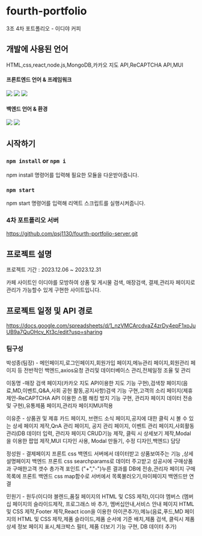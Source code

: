 # fourth-portfolio
3조 4차 포트폴리오 - 이디야 커피

## 개발에 사용된 언어
HTML,css,react,node.js,MongoDB,카카오 지도 API,ReCAPTCHA API,MUI
#### 프론트엔드 언어 & 프레임워크
<img src="https://img.shields.io/badge/HTML5-E35F26?style=for-the-badge&logo=HTML5&logoColor=white"> <img src="https://img.shields.io/badge/CSS3-1572B6?style=for-the-badge&logo=CSS3&logoColor=white"> <img src="https://img.shields.io/badge/React-61DAFB?style=for-the-badge&logo=React&logoColor=white"> 
#### 백엔드 언어 & 환경
<img src="https://img.shields.io/badge/JavaScript-F7DF1E?style=for-the-badge&logo=JavaScript&logoColor=white"> <img src="https://img.shields.io/badge/Node.js-339933?style=for-the-badge&logo=Node.js&logoColor=white"> 

## 시작하기
### `npm install` or `npm i`

npm install 명령어를 입력해 필요한 모듈을 다운받아줍니다.

### `npm start`

npm start 명령어를 입력해 리액트 스크립트를 실행시켜줍니다.

### 4차 포트폴리오 서버

https://github.com/psj1130/fourth-portfolio-server.git

## 프로젝트 설명

프로젝트 기간 : 2023.12.06 ~ 2023.12.31

카페 사이트인 이디야를 모방하여 상품 및 게시물 검색, 매장검색, 결제,관리자 페이지로 관리가 가능할수 있게 구현한 사이트입니다.

## 프로젝트 일정 및 API 경로

https://docs.google.com/spreadsheets/d/1_nzVMCArcdvaZ4zrDy4epF1xoJuUB9a7QuOHcv_Kt3c/edit?usp=sharing

### 팀구성

박성종(팀장) - 메인페이지,로그인페이지,회원가입 페이지,메뉴관리 페이지,회원관리 페이지 등 전반적인 백엔드,axios요청 관리및 데이터베이스 관리,전체일정 조율 및 관리

이동명 -매장 검색 페이지(카카오 지도 API이용한 지도 기능 구현),검색창 페이지(음료,MD,이벤트,Q&A,사회 공헌 활동,공지사항)검색 기능 구현,고객의 소리 페이지(제휴제안-ReCAPTCHA API 이용한 스팸 해킹 방지 기능 구현,
관리자 페이지 데이터 전송 및 구현),유통제품 페이지,관리자 페이지MUI적용 

이유준 - 상품권 및 제휴 카드 페이지, 브랜드 소식 페이지,공지에 대한 클릭 시 볼 수 있는 상세 페이지 제작,QnA 관리 페이지, 공지 관리 페이지, 이벤트 관리 페이지,사회활동 관리(DB 데이터 입력, 관리자 페이지 CRUD기능 제작,
클릭 시 상세보기 제작,Modal을 이용한 팝업 제작,MUI 디자인 사용, Modal 만들기, 수정 디자인,백엔드) 담당

정성원 - 결제페이지 프론트 css 백엔드 서버에서 데이터받고  상품보여주는 기능 ,상세설명페이지 백엔드 프론트 css searchparams로 데이터 주고받고  성공시에 구매상품과 구매한고객 갯수 총가격 포인트 ("+","-")누른 결과를 
DB에 전송,관리자 페이지 구매목록에 프론트 백엔드 css map함수로 서버에서 목록불러오기,마이페이지 백엔드만 연결

민원기 - 원두(이디야 블렌드,품질 페이지의 HTML 및 CSS 제작),이디야 멤버스 (멤버십 페이지의 슬라이드제작, 프로그래스 바 추가, 멤버십안내,서비스 안내 페이지 HTML 및 CSS 제작,Footer 제작,React icon을 이용한 아이콘추가),메뉴(음료,푸드,MD 페이지의 HTML 및 CSS 제작,제품 슬라이드,제품 순서에 기준 배치,제품 검색,  클릭시 제품 상세 정보 페이지 표시,체크박스 필터, 제품 더보기 기능 구현, DB 데이터 추가)

